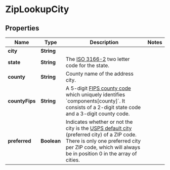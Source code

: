 

# ZipLookupCity


## Properties

Name | Type | Description | Notes
------------ | ------------- | ------------- | -------------
**city** | **String** |  | 
**state** | **String** | The [ISO 3166-2](https://en.wikipedia.org/wiki/ISO_3166-2) two letter code for the state.  | 
**county** | **String** | County name of the address city. | 
**countyFips** | **String** | A 5-digit [FIPS county code](https://en.wikipedia.org/wiki/FIPS_county_code) which uniquely identifies &#x60;components[county]&#x60;. It consists of a 2-digit state code and a 3-digit county code.  | 
**preferred** | **Boolean** | Indicates whether or not the city is the [USPS default city](https://en.wikipedia.org/wiki/ZIP_Code#ZIP_Codes_and_previous_zoning_lines) (preferred city) of a ZIP code. There is only one preferred city per ZIP code, which will always be in position 0 in the array of cities.  | 



